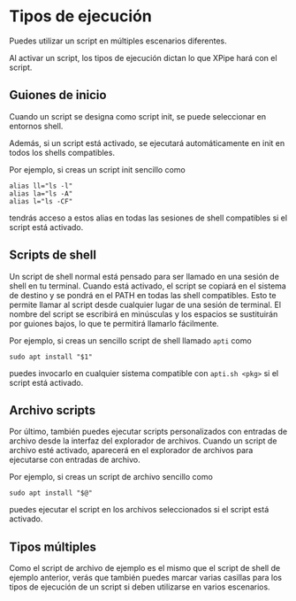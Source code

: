 # Tipos de ejecución

Puedes utilizar un script en múltiples escenarios diferentes.

Al activar un script, los tipos de ejecución dictan lo que XPipe hará con el script.

## Guiones de inicio

Cuando un script se designa como script init, se puede seleccionar en entornos shell.

Además, si un script está activado, se ejecutará automáticamente en init en todos los shells compatibles.

Por ejemplo, si creas un script init sencillo como
```
alias ll="ls -l"
alias la="ls -A"
alias l="ls -CF"
```
tendrás acceso a estos alias en todas las sesiones de shell compatibles si el script está activado.

## Scripts de shell

Un script de shell normal está pensado para ser llamado en una sesión de shell en tu terminal.
Cuando está activado, el script se copiará en el sistema de destino y se pondrá en el PATH en todas las shell compatibles.
Esto te permite llamar al script desde cualquier lugar de una sesión de terminal.
El nombre del script se escribirá en minúsculas y los espacios se sustituirán por guiones bajos, lo que te permitirá llamarlo fácilmente.

Por ejemplo, si creas un sencillo script de shell llamado `apti` como
```
sudo apt install "$1"
```
puedes invocarlo en cualquier sistema compatible con `apti.sh <pkg>` si el script está activado.

## Archivo scripts

Por último, también puedes ejecutar scripts personalizados con entradas de archivo desde la interfaz del explorador de archivos.
Cuando un script de archivo esté activado, aparecerá en el explorador de archivos para ejecutarse con entradas de archivo.

Por ejemplo, si creas un script de archivo sencillo como
```
sudo apt install "$@"
```
puedes ejecutar el script en los archivos seleccionados si el script está activado.

## Tipos múltiples

Como el script de archivo de ejemplo es el mismo que el script de shell de ejemplo anterior,
verás que también puedes marcar varias casillas para los tipos de ejecución de un script si deben utilizarse en varios escenarios.


